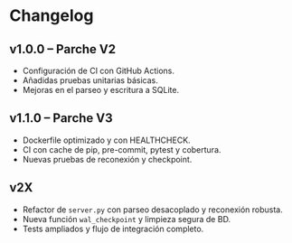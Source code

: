 # Changelog

## v1.0.0 – Parche V2

- Configuración de CI con GitHub Actions.
- Añadidas pruebas unitarias básicas.
- Mejoras en el parseo y escritura a SQLite.

## v1.1.0 – Parche V3

- Dockerfile optimizado y con HEALTHCHECK.
- CI con cache de pip, pre-commit, pytest y cobertura.
- Nuevas pruebas de reconexión y checkpoint.

## v2X

- Refactor de `server.py` con parseo desacoplado y reconexión robusta.
- Nueva función `wal_checkpoint` y limpieza segura de BD.
- Tests ampliados y flujo de integración completo.

